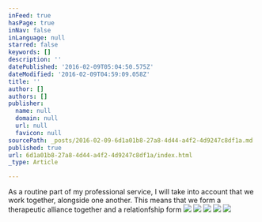 ```yaml
---
inFeed: true
hasPage: true
inNav: false
inLanguage: null
starred: false
keywords: []
description: ''
datePublished: '2016-02-09T05:04:50.575Z'
dateModified: '2016-02-09T04:59:09.058Z'
title: ''
author: []
authors: []
publisher:
  name: null
  domain: null
  url: null
  favicon: null
sourcePath: _posts/2016-02-09-6d1a01b8-27a8-4d44-a4f2-4d9247c8df1a.md
published: true
url: 6d1a01b8-27a8-4d44-a4f2-4d9247c8df1a/index.html
_type: Article

---
```

As a routine part of my professional service, I will take into account that we work together, alongside one another. This means that we form a therapeutic alliance together and a relationfship form
![](https://the-grid-user-content.s3-us-west-2.amazonaws.com/1c9f5e7a-881d-4c39-89b4-25a13f0d6e83.jpg)
![](https://the-grid-user-content.s3-us-west-2.amazonaws.com/c30c5da6-fd80-42a0-ba3f-53d79cd5e57f.jpg)
![](https://the-grid-user-content.s3-us-west-2.amazonaws.com/c4a89d27-bc27-458d-be99-73fe528c8f7d.jpg)
![](https://the-grid-user-content.s3-us-west-2.amazonaws.com/4f430c14-72a6-4470-b877-362eebe1c94b.jpg)
![](https://the-grid-user-content.s3-us-west-2.amazonaws.com/ab011e7c-b9f6-4a76-8850-e19a6262b362.jpg)